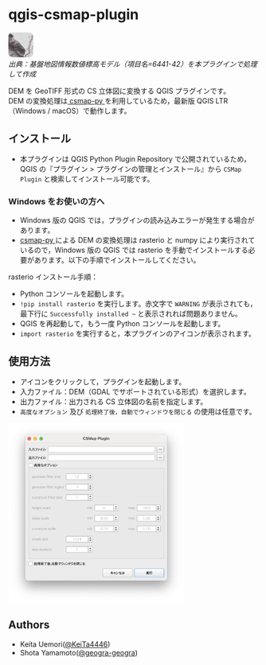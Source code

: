 # qgis-csmap-plugin

<img src='./imgs/icon.png' alt="CSMap Plugin Icon" width="10%"><br>
_出典：基盤地図情報数値標高モデル（項目名=6441-42）を本プラグインで処理して作成_

DEM を GeoTIFF 形式の CS 立体図に変換する QGIS プラグインです。<br>
DEM の変換処理は[ csmap-py ](https://github.com/MIERUNE/csmap-py)を利用しているため，最新版 QGIS LTR（Windows / macOS）で動作します。<br>

## インストール

- 本プラグインは QGIS Python Plugin Repository で公開されているため，QGIS の『プラグイン > プラグインの管理とインストール』から `CSMap Plugin` と検索してインストール可能です。

### Windows をお使いの方へ

- Windows 版の QGIS では，プラグインの読み込みエラーが発生する場合があります。<br>
- [csmap-py ](https://github.com/MIERUNE/csmap-py)による DEM の変換処理は rasterio と numpy により実行されているので，Windows 版の QGIS では rasterio を手動でインストールする必要があります。以下の手順でインストールしてください。<br>

rasterio インストール手順：

- Python コンソールを起動します。
- `!pip install rasterio` を実行します。赤文字で `WARNING` が表示されても，最下行に `Successfully installed ~` と表示されれば問題ありません。
- QGIS を再起動して，もう一度 Python コンソールを起動します。
- `import rasterio` を実行すると，本プラグインのアイコンが表示されます。

## 使用方法

- アイコンをクリックして，プラグインを起動します。
- 入力ファイル：DEM（GDAL でサポートされている形式）を選択します。
- 出力ファイル：出力される CS 立体図の名前を指定します。
- `高度なオプション` 及び `処理終了後，自動でウィンドウを閉じる` の使用は任意です。

<img src='./imgs/usage.png' alt="Usage Example of CSMap Plugin" width="70%">

## Authors

- Keita Uemori([@KeiTa4446](https://github.com/KeiTa4446))
- Shota Yamamoto([@geogra-geogra](https://github.com/geogra-geogra))
